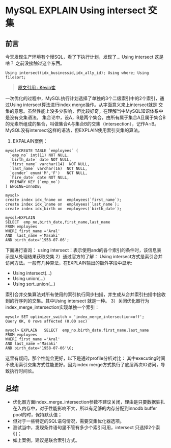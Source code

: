 # MySQL EXPLAIN Using intersect 交集

## 前言
今天发现生产环境有个慢SQL，看了下执行计划，发现了... Using intersect 这是啥？ 之前没接触过这个东西。
```
Using intersect(idx_businessid,idx_ally_id); Using where; Using filesort;
```
> [原文引用 : Kevin崔](https://www.modb.pro/db/29619)

一次优化的过程中，MySQL执行计划选择了单独的3个二级索引中的2个索引，通过Using intersect算法进行index merge操作。从字面意义来上intersect就是 交集的意思。虽然性能上没多少影响，但比较好奇，在理解当中MySQL知识体系中是没有交集语法。
集合论中，设A，B是两个集合，由所有属于集合A且属于集合B的元素所组成的集合，叫做集合A与集合B的交集（intersection），记作A∩B。
MySQL没有intersect这样的语法，但EXPLAIN使用索引交集的算法。

1. EXPALAIN案例：
```
mysql>CREATE TABLE `employees` (
  `emp_no` int(11) NOT NULL,
  `birth_date` date NOT NULL,
  `first_name` varchar(14)  NOT NULL,
  `last_name` varchar(16)  NOT NULL,
  `gender` enum('M','F')   NOT NULL,
  `hire_date` date NOT NULL,
  PRIMARY KEY (`emp_no`)
) ENGINE=InnoDB;

mysql>
create index idx_fname on  employees(`first_name`);
create index idx_lname on  employees(`last_name`);
create index idx_birth on  employees(`birth_date`);

mysql>EXPLAIN  
SELECT  emp_no,birth_date,first_name,last_name
FROM employees 
WHERE first_name ='Aral' 
AND  last_name ='Masaki' 
AND birth_date='1958-07-06';
```
下面进行查询：
using intersect：表示使用and的各个索引的条件时，该信息表示是从处理结果获取交集
2）通过官方的了解：
Using intersect方式是索引合并访问方法。一般有几种算法，在EXPLAIN输出的额外字段中显示:

- Using intersect(…)
- Using union(…)
- Using sort_union(…)

索引合并交集算法对所有使用的索引执行同步扫描，并生成从合并索引扫描中接收到的行序列的交集。其中Using intersect 就是一种。
3）关闭优化器行为index_merge_intersection实现单独一个索引：
```
mysql> SET optimizer_switch = 'index_merge_intersection=off';
Query OK, 0 rows affected (0.00 sec)

mysql> EXPLAIN   SELECT  emp_no,birth_date,first_name,last_name 
FROM employees  
WHERE first_name ='Aral' 
AND last_name ='Masaki' 
AND birth_date='1958-07-06'\G;
```
这里有疑问，那个性能会更好，以下是通过profile分析对比：
其中executing时间不使用索引交集方式性能更好。因为index merge方式执行了底层两次IO访问，导致执行时间长。
## 总结

- 优化器方面index_merge_intersection参数不建议关闭，理由是只要数据驻扎在入内存中，对于性能影响不大，所以有足够的内存分配到innodb buffer pool的时，保持默认值；
- 但对于一些特定的SQL语句情况，需要交集优化器选项。
- 测试当中，发现条件语句里不管有多少个索引可用，intersect 只选择2个索引；
- 如上案例，建议是联合索引方式。
